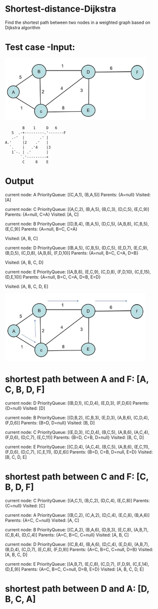 # Shortest-distance-Dijkstra

Find the shortest path between two nodes in a weighted graph based on Dijkstra algorithm

# Test case -Input:

<img width="464" alt="java 8 and prio java 8  array review example" src="https://github.com/JosephThachilGeorge/Shortest-distance-Dijkstra/blob/master/1.JPG">



            B    1     D   6
       5  .-+---------.'-------F
       .-'  |       .' |
    A.'     |2    .'   |
      `.    |   .'4    |3
       1`-. | .'       |
           `.'---------+
            C     8    E
# Output

current node: A
PriorityQueue: [(C,A,1), (B,A,5)]
Parents: {A=null}
Visited: [A]

current node: C
PriorityQueue: [(A,C,2), (B,A,5), (B,C,3), (D,C,5), (E,C,9)]
Parents: {A=null, C=A}
Visited: [A, C]

current node: B
PriorityQueue: [(D,B,4), (B,A,5), (D,C,5), (A,B,8), (C,B,5), (E,C,9)]
Parents: {A=null, B=C, C=A}

Visited: [A, B, C]

current node: D
PriorityQueue: [(B,A,5), (C,B,5), (D,C,5), (E,D,7), (E,C,9), (B,D,5), (C,D,8), (A,B,8), (F,D,10)]
Parents: {A=null, B=C, C=A, D=B}

Visited: [A, B, C, D]

current node: E
PriorityQueue: [(A,B,8), (E,C,9), (C,D,8), (F,D,10), (C,E,15), (D,E,10)]
Parents: {A=null, B=C, C=A, D=B, E=D}

Visited: [A, B, C, D, E]

<img width="464" alt="java 8 and prio java 8  array review example" src="https://github.com/JosephThachilGeorge/Shortest-distance-Dijkstra/blob/master/2.JPG">

# shortest path between A and F: [A, C, B, D, F]

      

current node: D
PriorityQueue: [(B,D,1), (C,D,4), (E,D,3), (F,D,6)]
Parents: {D=null}
Visited: [D]

current node: B
PriorityQueue: [(D,B,2), (C,B,3), (E,D,3), (A,B,6), (C,D,4), (F,D,6)]
Parents: {B=D, D=null}
Visited: [B, D]

current node: C
PriorityQueue: [(E,D,3), (C,D,4), (B,C,5), (A,B,6), (A,C,4), (F,D,6), (D,C,7), (E,C,11)]
Parents: {B=D, C=B, D=null}
Visited: [B, C, D]

current node: E
PriorityQueue: [(C,D,4), (A,C,4), (B,C,5), (A,B,6), (E,C,11), (F,D,6), (D,C,7), (C,E,11), (D,E,6)]
Parents: {B=D, C=B, D=null, E=D}
Visited: [B, C, D, E]
# shortest path between C and F: [C, B, D, F]




current node: C
PriorityQueue: [(A,C,1), (B,C,2), (D,C,4), (E,C,8)]
Parents: {C=null}
Visited: [C]

current node: A
PriorityQueue: [(B,C,2), (C,A,2), (D,C,4), (E,C,8), (B,A,6)]
Parents: {A=C, C=null}
Visited: [A, C]

current node: B
PriorityQueue: [(C,A,2), (B,A,6), (D,B,3), (E,C,8), (A,B,7), (C,B,4), (D,C,4)]
Parents: {A=C, B=C, C=null}
Visited: [A, B, C]

current node: D
PriorityQueue: [(C,B,4), (B,A,6), (D,C,4), (E,D,6), (A,B,7), (B,D,4), (C,D,7), (E,C,8), (F,D,9)]
Parents: {A=C, B=C, C=null, D=B}
Visited: [A, B, C, D]

current node: E
PriorityQueue: [(A,B,7), (E,C,8), (C,D,7), (F,D,9), (C,E,14), (D,E,9)]
Parents: {A=C, B=C, C=null, D=B, E=D}
Visited: [A, B, C, D, E]
# shortest path between D and A: [D, B, C, A]
